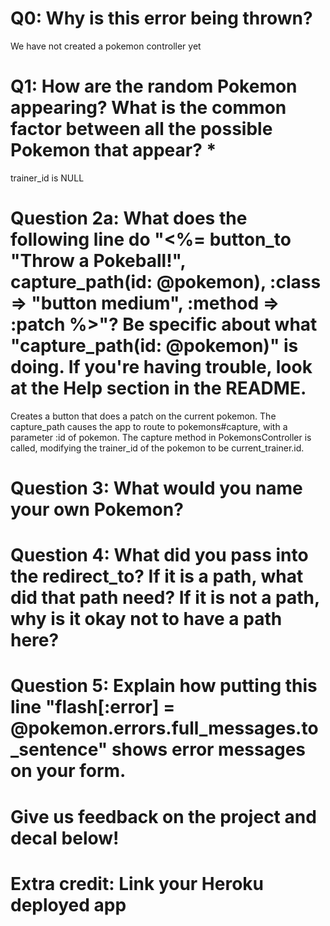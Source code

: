 # Q0: Why is this error being thrown?
We have not created a pokemon controller yet


# Q1: How are the random Pokemon appearing? What is the common factor between all the possible Pokemon that appear? *
trainer_id is NULL


# Question 2a: What does the following line do "<%= button_to "Throw a Pokeball!", capture_path(id: @pokemon), :class => "button medium", :method => :patch %>"? Be specific about what "capture_path(id: @pokemon)" is doing. If you're having trouble, look at the Help section in the README.
Creates a button that does a patch on the current pokemon. The capture_path causes the app to route to pokemons#capture, with a parameter :id of pokemon. The capture method in PokemonsController is called, modifying the trainer_id of the pokemon to be current_trainer.id.


# Question 3: What would you name your own Pokemon?



# Question 4: What did you pass into the redirect_to? If it is a path, what did that path need? If it is not a path, why is it okay not to have a path here?

# Question 5: Explain how putting this line "flash[:error] = @pokemon.errors.full_messages.to_sentence" shows error messages on your form.

# Give us feedback on the project and decal below!

# Extra credit: Link your Heroku deployed app
